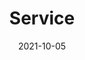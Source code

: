---
title: "Service"
date: 2021-10-05
draft: false
description: "To serve ISAC Customers, OptICA&trade; leverages effective Partner ecosystem"
image: "images/services-banner-img.png"
titleImage: "images/isac-product-heading-text.png"
videoImage: "images/product-video-bg.png"
---